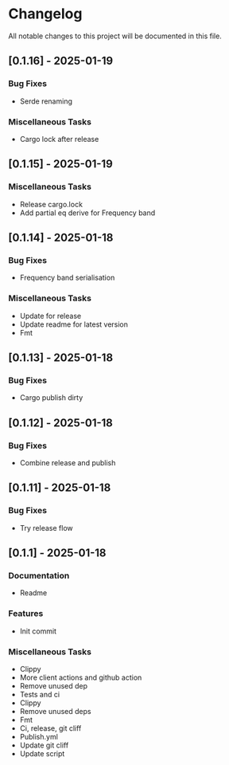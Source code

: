 # Changelog
All notable changes to this project will be documented in this file.

## [0.1.16] - 2025-01-19

### Bug Fixes

- Serde renaming

### Miscellaneous Tasks

- Cargo lock after release

## [0.1.15] - 2025-01-19

### Miscellaneous Tasks

- Release cargo.lock
- Add partial eq derive for Frequency band

## [0.1.14] - 2025-01-18

### Bug Fixes

- Frequency band serialisation

### Miscellaneous Tasks

- Update for release
- Update readme for latest version
- Fmt

## [0.1.13] - 2025-01-18

### Bug Fixes

- Cargo publish dirty

## [0.1.12] - 2025-01-18

### Bug Fixes

- Combine release and publish

## [0.1.11] - 2025-01-18

### Bug Fixes

- Try release flow

## [0.1.1] - 2025-01-18

### Documentation

- Readme

### Features

- Init commit

### Miscellaneous Tasks

- Clippy
- More client actions and github action
- Remove unused dep
- Tests and ci
- Clippy
- Remove unused deps
- Fmt
- Ci, release, git cliff
- Publish.yml
- Update git cliff
- Update script

